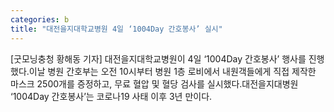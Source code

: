 ```yaml
---
categories: b
title: "대전을지대학교병원 4일 ‘1004Day 간호봉사’ 실시"
---
```

[굿모닝충청 황해동 기자] 대전을지대학교병원이 4일 ‘1004Day 간호봉사’ 행사를 진행했다.이날 병원 간호부는 오전 10시부터 병원 1층 로비에서 내원객들에게 직접 제작한 마스크 2500개를 증정하고, 무료 혈압 및 혈당 검사를 실시했다.대전을지대병원 ‘1004Day 간호봉사’는 코로나19 사태 이후 3년 만이다.